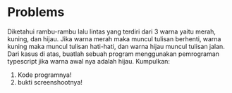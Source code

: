 # Problems

Diketahui rambu-rambu lalu lintas yang terdiri dari 3 warna yaitu merah, kuning, dan hijau. Jika warna
merah maka muncul tulisan berhenti, warna kuning maka muncul tulisan hati-hati, dan warna hijau
muncul tulisan jalan.
Dari kasus di atas, buatlah sebuah program menggunakan pemrograman typescript jika warna awal
nya adalah hijau.
Kumpulkan:

1. Kode programnya!
2. bukti screenshootnya!